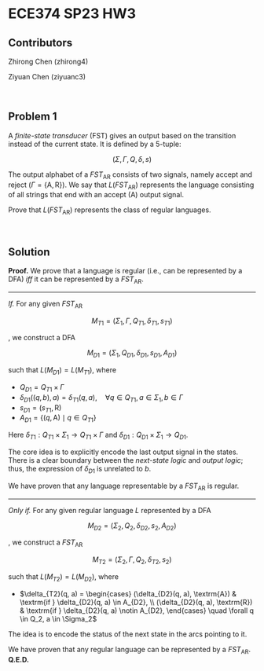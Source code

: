 
# ECE374 SP23 HW3

## Contributors

Zhirong Chen (zhirong4)

Ziyuan Chen (ziyuanc3)

<br>

## Problem 1

A *finite-state transducer* (FST) gives an output based on the transition instead of the current state. It is defined by a 5-tuple:

$$ (\Sigma, \Gamma, Q, \delta, s) $$

The output alphabet of a $FST_\textrm{AR}$ consists of two signals, namely accept and reject ($\Gamma = \{\textrm{A}, \textrm{R}\}$). We say that $L(FST_\textrm{AR})$ represents the language consisting of all strings that end with an accept ($\textrm{A}$) output signal.

Prove that $L(FST_\textrm{AR})$ represents the class of regular languages.

<br>

## Solution

**Proof.** We prove that a language is regular (i.e., can be represented by a DFA) *iff* it can be represented by a $FST_\textrm{AR}$.

---

*If.* For any given $FST_\textrm{AR}$

$$ M_{T1} = (\Sigma_1, \Gamma, Q_{T1}, \delta_{T1}, s_{T1}) $$

, we construct a DFA

$$ M_{D1} = (\Sigma_1, Q_{D1}, \delta_{D1}, s_{D1}, A_{D1}) $$

such that $L(M_{D1}) = L(M_{T1})$, where
- $Q_{D1} = Q_{T1} \times \Gamma$
- $\delta_{D1}((q, b), a) = \delta_{T1}(q, a), \quad \forall q \in Q_{T1}, a \in \Sigma_1, b \in \Gamma$
- $s_{D1} = (s_{T1}, \textrm{R})$
- $A_{D1} = \{ (q, \textrm{A}) \mid q \in Q_{T1} \}$

Here $\delta_{T1}: Q_{T1} \times \Sigma_1 \rightarrow Q_{T1} \times \Gamma$ and $\delta_{D1}: Q_{D1} \times \Sigma_1 \rightarrow Q_{D1}$.

The core idea is to explicitly encode the last output signal in the states. There is a clear boundary between the *next-state logic* and *output logic*; thus, the expression of $\delta_{D1}$ is unrelated to $b$.

We have proven that any language representable by a $FST_\textrm{AR}$ is regular.

---

*Only if.* For any given regular language $L$ represented by a DFA

$$ M_{D2} = (\Sigma_2, Q_2, \delta_{D2}, s_2, A_{D2}) $$

, we construct a $FST_\textrm{AR}$

$$ M_{T2} = (\Sigma_2, \Gamma, Q_2, \delta_{T2}, s_2) $$

such that $L(M_{T2}) = L(M_{D2})$, where
- $\delta_{T2}(q, a) = \begin{cases} (\delta_{D2}(q, a), \textrm{A}) & \textrm{if } \delta_{D2}(q, a) \in A_{D2}, \\ (\delta_{D2}(q, a), \textrm{R}) & \textrm{if } \delta_{D2}(q, a) \notin A_{D2}, \end{cases} \quad \forall q \in Q_2, a \in \Sigma_2$

The idea is to encode the status of the next state in the arcs pointing to it.

We have proven that any regular language can be represented by a $FST_\textrm{AR}$. **Q.E.D.**
